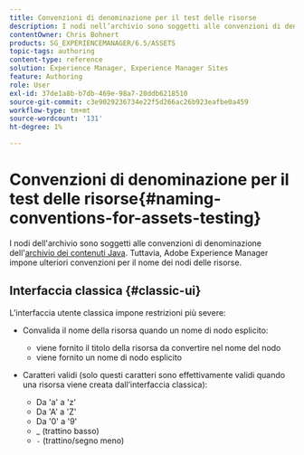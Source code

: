 ```yaml
---
title: Convenzioni di denominazione per il test delle risorse
description: I nodi nell’archivio sono soggetti alle convenzioni di denominazione dell’archivio dei contenuti Java. Tuttavia, Adobe Experience Manager impone ulteriori convenzioni per il nome dei nodi delle risorse.
contentOwner: Chris Bohnert
products: SG_EXPERIENCEMANAGER/6.5/ASSETS
topic-tags: authoring
content-type: reference
solution: Experience Manager, Experience Manager Sites
feature: Authoring
role: User
exl-id: 37de1a8b-b7db-469e-98a7-20ddb6218510
source-git-commit: c3e9029236734e22f5d266ac26b923eafbe0a459
workflow-type: tm+mt
source-wordcount: '131'
ht-degree: 1%

---
```


# Convenzioni di denominazione per il test delle risorse{#naming-conventions-for-assets-testing}

I nodi dell&#39;archivio sono soggetti alle convenzioni di denominazione dell&#39;[archivio dei contenuti Java](/help/sites-developing/the-basics.md#java-content-repository). Tuttavia, Adobe Experience Manager impone ulteriori convenzioni per il nome dei nodi delle risorse.

## Interfaccia classica {#classic-ui}

L’interfaccia utente classica impone restrizioni più severe:

* Convalida il nome della risorsa quando un nome di nodo esplicito:

   * viene fornito il titolo della risorsa da convertire nel nome del nodo
   * viene fornito un nome di nodo esplicito

* Caratteri validi (solo questi caratteri sono effettivamente validi quando una risorsa viene creata dall’interfaccia classica):

   * Da &#39;a&#39; a &#39;z&#39;
   * Da &#39;A&#39; a &#39;Z&#39;
   * Da &#39;0&#39; a &#39;9&#39;
   * _ (trattino basso)
   * `-` (trattino/segno meno)
